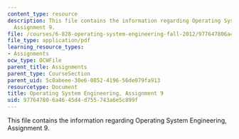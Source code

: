```yaml
---
content_type: resource
description: This file contains the information regarding Operating System Engineering,
  Assignment 9.
file: /courses/6-828-operating-system-engineering-fall-2012/977647806a4645d4d755743a6e5c899f_MIT6_828F12_assignment9.pdf
file_type: application/pdf
learning_resource_types:
- Assignments
ocw_type: OCWFile
parent_title: Assignments
parent_type: CourseSection
parent_uid: 5c0abeee-30e6-0852-4196-56de079fa913
resourcetype: Document
title: Operating System Engineering, Assignment 9
uid: 97764780-6a46-45d4-d755-743a6e5c899f
---
```

This file contains the information regarding Operating System Engineering, Assignment 9.

